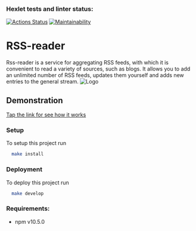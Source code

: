 ### Hexlet tests and linter status:
[![Actions Status](https://github.com/katerinavolkova2609/frontend-project-11/actions/workflows/hexlet-check.yml/badge.svg)](https://github.com/katerinavolkova2609/frontend-project-11/actions)
[![Maintainability](https://api.codeclimate.com/v1/badges/9cb10e11494c748b6843/maintainability)](https://codeclimate.com/github/katerinavolkova2609/frontend-project-11/maintainability)

# RSS-reader

Rss-reader is a service for aggregating RSS feeds, with which it is convenient to read a variety of sources, such as blogs. It allows you to add an unlimited number of RSS feeds, updates them yourself and adds new entries to the general stream.
![Logo](https://cdn-icons-png.freepik.com/256/8972/8972761.png)

## Demonstration

[Tap the link for see how it works](https://frontend-project-11-bcpk.vercel.app/)


### Setup

To setup this project run

```bash
  make install
```

### Deployment

To deploy this project run

```bash
  make develop
```

### Requirements:
- npm v10.5.0
